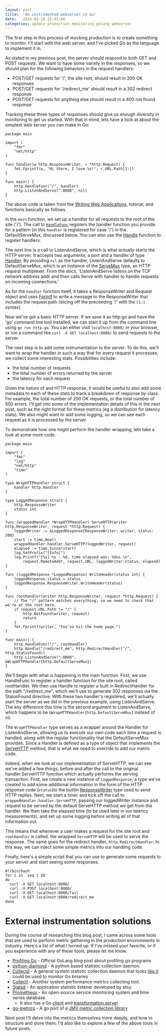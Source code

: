 ```yaml
---
layout: post
title:  "An instrumented webserver in Go"
date:   2016-03-10 15:01:00
categories: update production monitoring golang webserver
---
```

The first step in this process of mocking production is to create something to monitor. I'll start with the web server, and I've picked Go as the language to implement it in.

As stated in my previous post, the server should respond to both GET and POST requests. We want to have some variety in the responses, so we should plan for the following behaviors in the request handlers:

* POST/GET requests for '/', the site root, should result in 200 OK responses
* POST/GET requests for '/redirect_me' should result in a 302 redirect response
* POST/GET requests for anything else should result in a 400 not found response

Tracking these three types of responses should give us enough diversity in monitoring to get us started. With that in mind, lets have a look at about the simplest web server you can make in Go:

```
package main

import (
    "fmt"
    "net/http"
)

func handler(w http.ResponseWriter, r *http.Request) {
    fmt.Fprintf(w, "Hi there, I love %s!", r.URL.Path[1:])
}

func main() {
    http.HandleFunc("/", handler)
    http.ListenAndServe(":8080", nil)
}
```

The above code is taken from the [Writing Web Applications](https://golang.org/doc/articles/wiki/#tmp_3), tutorial, and functions basically as follows.

In the `main` function, we set up a handler for all requests to the root of the site ('/'). The call to [`HandleFunc`](https://golang.org/pkg/net/http/#HandleFunc) registers the handler function you provide for a pattern (in this `handler` is registered for case '/') in the DefaultServeMux, discussed below. You can also use the [Handle](https://golang.org/pkg/net/http/#Handle) function to register handlers.

The next line is a call to ListenAndServe, which is what actually starts the HTTP server. It accepts two arguments, a port and a handler of type [Handler](https://golang.org/pkg/net/http/#Handler). By providing `nil` as the handler, ListenAndServe defaults to DefaultServeMux, which is an instance of the [ServeMux](https://golang.org/pkg/net/http/#ServeMux) type, an HTTP request multiplexer. From the docs, 'ListenAndServe listens on the TCP network address addr and then calls Serve with handler to handle requests on incoming connections.'

As for the `handler` function itself, it takes a ResponseWriter and Request object and uses [Fprintf](https://golang.org/pkg/fmt/#Fprintf) to write a message to the ResponseWriter that includes the request path (slicing off the preceeding '/' with the `[1:]` syntax).

Now we've got a basic HTTP server. If we save it as http.go and have the 'go' command line tool installed, we can start it up from the command line using `go run http.go`. You can either visit `localhost:8080/` in your browser, or run a command like `curl -X GET localhost:8080/` to send requests to the server.

The next step is to add some instrumentation to the server. To do this, we'll want to wrap the handler in such a way that for every request it processes, we collect some interesting stats. Possibilities include:

* the total number of requests
* the total number of errors returned by the server
* the latency for each request

Given the nature of and HTTP response, it would be useful to also add some metadata to each of these stats to track a breakdown of response by class. For example, the total number of 200 OK requests, or the total number of 500 errors. I'll get into some of the implementation details of this in the next post, such as the right format for these metrics (eg a distribution for latency stats). We also might want to add some logging, so we can see each request as it is processed by the server.

To demonstrate how one might perform the handler wrapping, lets take a look at some more code.

```
package main

import (
	"fmt"
	"log"
	"net/http"
	"time"
)

type WrapHTTPHandler struct {
	handler http.Handler
}

type LoggedResponse struct {
	http.ResponseWriter
	status int
}

func (wrappedHandler *WrapHTTPHandler) ServeHTTP(writer http.ResponseWriter, request *http.Request) {
	loggedWriter := &LoggedResponse{ResponseWriter: writer, status: 200}
	start := time.Now()
	wrappedHandler.handler.ServeHTTP(loggedWriter, request)
	elapsed := time.Since(start)
	log.SetPrefix("[Info]")
	log.Printf("[%s] %s - %d, time elapsed was: %dns.\n",
		request.RemoteAddr, request.URL, loggedWriter.status, elapsed)
}

func (loggedResponse *LoggedResponse) WriteHeader(status int) {
	loggedResponse.status = status
	loggedResponse.ResponseWriter.WriteHeader(status)
}

func rootHandler(writer http.ResponseWriter, request *http.Request) {
	// The "/" pattern matches everything, so we need to check that we're at the root here.
	if request.URL.Path != "/" {
		http.NotFound(writer, request)
		return
	}
	fmt.Fprintf(writer, "You've hit the home page.")
}

func main() {
	http.HandleFunc("/", rootHandler)
	http.Handle("/redirect_me", http.RedirectHandler("/", http.StatusFound))
	http.ListenAndServe(":8080", &WrapHTTPHandler{http.DefaultServeMux})
}
```

We'll begin with what is happening in the main function. First, we use HandleFunc to register a handler function for the site root, called rootHandler. We then use Handle to register a built in RedirectHandler for the path "/redirect_me", which we'll use to generate 302 responses via the StatusFound directive. With these two handler's registered, we'll actually start the server as we did in the previous example, using ListenAndServe. The key difference this time is the second argument to ListenAndServe, which happens to be `&WrapHTTPHandler{http.DefaultServeMux}` instead of nil.

The `WrapHTTPHandler` type serves as a wrapper around the Handler for ListenAndServe, allowing us to execute our own code each time a request is handled, along with the regular functionality that the DefaultServeMux provides. Since a Handler is defined as a type of object that implements the [ServeHTTP](https://golang.org/pkg/net/http/#HandlerFunc.ServeHTTP) method, that is what we need to override to add our metric code.

Indeed, when we look at our implementation of ServeHTTP, we can see we've added a few things, before and after the call to the original handler.ServeHTTP function which actually performs the serving transaction. First, we create a new instance of `LoggedResponse`, a type we've created to add some additional information in the form of the HTTP response code (`status`)to the builtin [ResponseWriter](https://golang.org/pkg/net/http/#ResponseWriter) type used to send HTTP replies. Next, we start a timer and kick off the call to `wrappedHandler.handler.ServeHTTP`, passing our loggedWriter instance and request to be served by the default ServeHTTP method we get from the handler. We then take the elapsed time (to be used later in our latency measurements), and set up some logging before writing all of that information out.

This means that whenever a user makes a request for the site root and `rootHandler` is called, the wrapped `ServeHTTP` will be used to serve the response. The same goes for the redirect handler, `http.RedirectHandler`. In this way, we can inject some simple metrics into our handling code.

Finally, here's a simple script that you can use to generate some requests to your server and start seeing some responses.

```
#!/bin/bash
for i in `seq 1 50`
do
  curl -X GET localhost:8080/
  curl -X POST localhost:8080/
  curl -X GET localhost:8080/fail
  curl -X GET localhost:8080/redirect_me
done
```

External instrumentation solutions
===
During the course of researching this blog post, I came across some tools that are used to perform metric gathering in the production environments in industry. Here's a list of what I turned up. If I've missed your favorite, or if you experience with any of these tools, please let me know.

* [Profiling Go](http://blog.golang.org/profiling-go-programs) - Official GoLang blog post about profiling go programs
* [python-diamond](https://github.com/python-diamond/Diamond) - A python based statistic collection daemon.
* [Collectd](https://collectd.org/) - A general system statistic collection daemon that looks [like it](https://github.com/collectd/go-collectd) could be used to monitor Go binaries
* [Collectl](http://collectl.sourceforge.net/) - Another system performance metrics collecting tool.
* [Statsd](https://github.com/etsy/statsd) - An application statistic listener developed by etsy.
* [Prometheus](https://prometheus.io/) - An open-source service monitoring system and time series database.
  * It also has a Go [client](https://github.com/prometheus/client_golang) and [transformation server](https://github.com/prometheus/prometheus)
* [go-metrics](https://github.com/rcrowley/go-metrics) - A go port of a [JMV metric collection library](https://github.com/dropwizard/metrics)

Next post I'll delve into the metrics themselves more deeply, and how to structure and store them. I'd also like to explore a few of the above tools in future posts.
